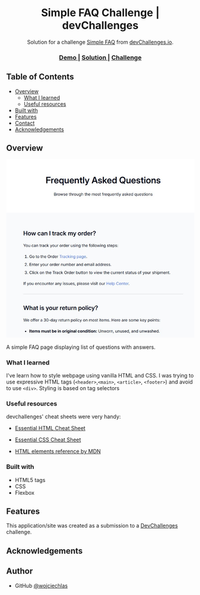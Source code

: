 <h1 align="center">Simple FAQ Challenge | devChallenges</h1>

<div align="center">
   Solution for a challenge <a href="https://devchallenges.io/challenge/simple-faq-challenge" target="_blank">Simple FAQ</a> from <a href="http://devchallenges.io" target="_blank">devChallenges.io</a>.
</div>

<div align="center">
  <h3>
    <a href="https://wojciechlas.github.io/simple-faq-master/">
      Demo
    </a>
    <span> | </span>
    <a href="https://github.com/wojciechlas/simple-faq-master">
      Solution
    </a>
    <span> | </span>
    <a href="https://devchallenges.io/challenge/simple-faq-challenge">
      Challenge
    </a>
  </h3>
</div>

<!-- TABLE OF CONTENTS -->

## Table of Contents

- [Overview](#overview)
  - [What I learned](#what-i-learned)
  - [Useful resources](#useful-resources)
- [Built with](#built-with)
- [Features](#features)
- [Contact](#contact)
- [Acknowledgements](#acknowledgements)

<!-- OVERVIEW -->

## Overview

![screenshot](resources\screenshot.jpg)

A simple FAQ page displaying list of questions with answers.

### What I learned

I've learn how to style webpage using vanilla HTML and CSS. I was trying to use expressive HTML tags (`<header>`,`<main>`, `<article>`, `<footer>`) and avoid to use `<div>`. Styling is based on tag selectors

### Useful resources

devchallenges' cheat sheets were very handy:
- [Essential HTML Cheat Sheet](https://devchallenges.io/learn/2-responsive-web/html-cheat-sheet)
- [Essential CSS Cheat Sheet](https://devchallenges.io/learn/2-responsive-web/css-essential-cheat-sheet)

- [HTML elements reference by MDN](https://developer.mozilla.org/en-US/docs/Web/HTML/Element)

### Built with

- HTML5 tags
- CSS
- Flexbox

## Features

This application/site was created as a submission to a [DevChallenges](https://devchallenges.io/challenges-dashboard) challenge.

## Acknowledgements

## Author

- GitHub [@wojciechlas](https://github.com/wojciechlas)
